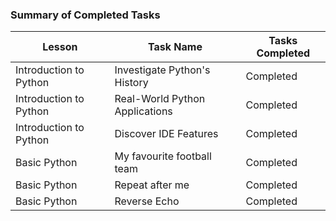 ### Summary of Completed Tasks

| Lesson                 | Task Name                      | Tasks Completed |
|------------------------|--------------------------------|-----------------|
| Introduction to Python | Investigate Python's History   | Completed       |
| Introduction to Python | Real-World Python Applications | Completed       |
| Introduction to Python | Discover IDE Features          | Completed       |
| Basic Python           | My favourite football team     | Completed       |
| Basic Python           | Repeat after me                | Completed       |
| Basic Python           | Reverse Echo                   | Completed       |